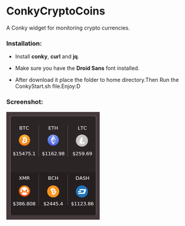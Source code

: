 ConkyCryptoCoins
================

A Conky widget for monitoring crypto currencies.

### Installation:

* Install **conky**, **curl** and **jq**.

* Make sure you have the **Droid Sans** font installed.

* After download it place the folder to home directory.Then Run the ConkyStart.sh file.Enjoy:D


### Screenshot:

<img src="p1.png">
